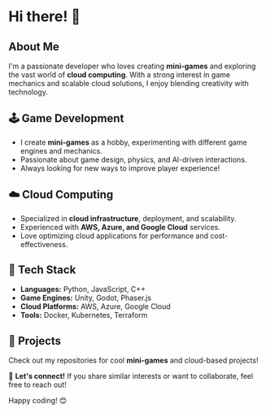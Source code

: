 # Hi there! 👋

## About Me
I'm a passionate developer who loves creating **mini-games** and exploring the vast world of **cloud computing**. With a strong interest in game mechanics and scalable cloud solutions, I enjoy blending creativity with technology.

## 🕹️ Game Development
- I create **mini-games** as a hobby, experimenting with different game engines and mechanics.
- Passionate about game design, physics, and AI-driven interactions.
- Always looking for new ways to improve player experience!

## ☁️ Cloud Computing
- Specialized in **cloud infrastructure**, deployment, and scalability.
- Experienced with **AWS, Azure, and Google Cloud** services.
- Love optimizing cloud applications for performance and cost-effectiveness.

## 🔧 Tech Stack
- **Languages:** Python, JavaScript, C++
- **Game Engines:** Unity, Godot, Phaser.js
- **Cloud Platforms:** AWS, Azure, Google Cloud
- **Tools:** Docker, Kubernetes, Terraform

## 🚀 Projects
Check out my repositories for cool **mini-games** and cloud-based projects!

💬 **Let's connect!** If you share similar interests or want to collaborate, feel free to reach out!

Happy coding! 😊

